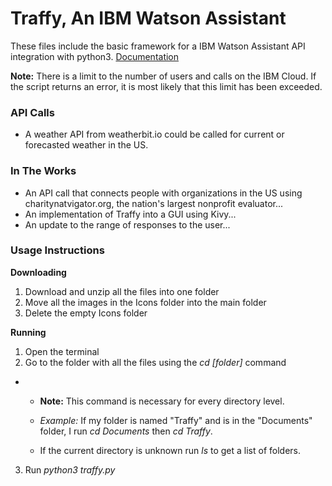 # Traffy, An IBM Watson Assistant
These files include the basic framework for a IBM Watson Assistant API integration with python3.
[Documentation](https://cloud.ibm.com/apidocs/assistant/assistant-v2)

**Note:** There is a limit to the number of users and calls on the IBM Cloud. If the script returns an error, it is most likely that this limit has been exceeded.

### API Calls
- A weather API from weatherbit.io could be called for current or forecasted weather in the US.

### In The Works
- An API call that connects people with organizations in the US using charitynatvigator.org, the nation's largest nonprofit evaluator...
- An implementation of Traffy into a GUI using Kivy...
- An update to the range of responses to the user...

### Usage Instructions
**Downloading**
1) Download and unzip all the files into one folder
4) Move all the images in the Icons folder into the main folder
5) Delete the empty Icons folder

**Running**
1) Open the terminal
2) Go to the folder with all the files using the *cd [folder]* command
-
  - **Note:** This command is necessary for every directory level.

  - *Example:* If my folder is named "Traffy" and is in the "Documents" folder, I run *cd Documents* then *cd Traffy*.

  - If the current directory is unknown run *ls* to get a list of folders.

3) Run *python3 traffy.py*
